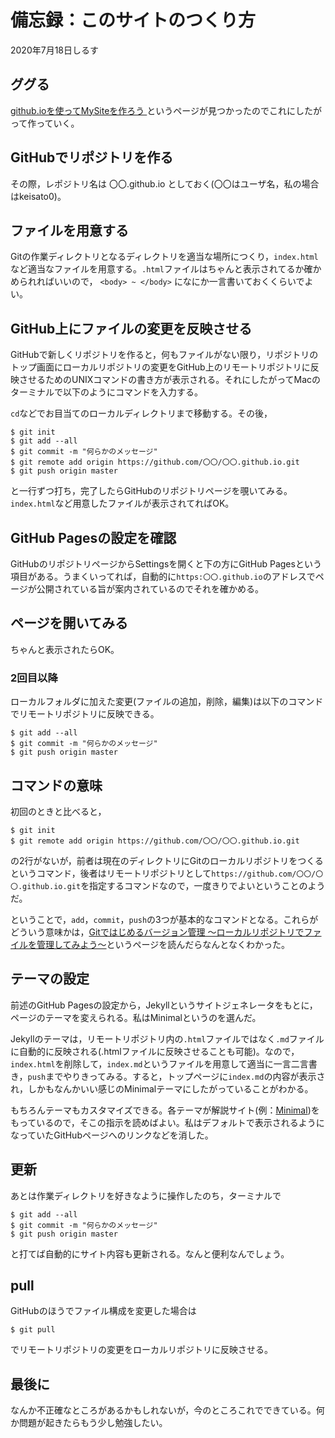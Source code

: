 # 備忘録：このサイトのつくり方

2020年7月18日しるす

## ググる

[github.ioを使ってMySiteを作ろう
](https://qiita.com/MokeeeMokeee/items/4b33691b829aaf119bbf)というページが見つかったのでこれにしたがって作っていく。

## GitHubでリポジトリを作る

その際，レポジトリ名は 〇〇.github.io としておく(〇〇はユーザ名，私の場合はkeisato0)。

## ファイルを用意する

Gitの作業ディレクトリとなるディレクトリを適当な場所につくり，`index.html`など適当なファイルを用意する。`.html`ファイルはちゃんと表示されてるか確かめられればいいので， `<body> ~ </body>` になにか一言書いておくくらいでよい。

## GitHub上にファイルの変更を反映させる

GitHubで新しくリポジトリを作ると，何もファイルがない限り，リポジトリのトップ画面にローカルリポジトリの変更をGitHub上のリモートリポジトリに反映させるためのUNIXコマンドの書き方が表示される。それにしたがってMacのターミナルで以下のようにコマンドを入力する。

`cd`などでお目当てのローカルディレクトリまで移動する。その後，

```{}
$ git init
$ git add --all
$ git commit -m "何らかのメッセージ"
$ git remote add origin https://github.com/〇〇/〇〇.github.io.git
$ git push origin master
```

と一行ずつ打ち，完了したらGitHubのリポジトリページを覗いてみる。`index.html`など用意したファイルが表示されてればOK。

## GitHub Pagesの設定を確認

GitHubのリポジトリページからSettingsを開くと下の方にGitHub Pagesという項目がある。うまくいってれば，自動的に`https:〇〇.github.io`のアドレスでページが公開されている旨が案内されているのでそれを確かめる。

## ページを開いてみる

ちゃんと表示されたらOK。

### 2回目以降

ローカルフォルダに加えた変更(ファイルの追加，削除，編集)は以下のコマンドでリモートリポジトリに反映できる。

```{}
$ git add --all
$ git commit -m "何らかのメッセージ"
$ git push origin master
```

## コマンドの意味

初回のときと比べると，

```{}
$ git init
$ git remote add origin https://github.com/〇〇/〇〇.github.io.git
```

の2行がないが，前者は現在のディレクトリにGitのローカルリポジトリをつくるというコマンド，後者はリモートリポジトリとして`https://github.com/〇〇/〇〇.github.io.git`を指定するコマンドなので，一度きりでよいということのようだ。

ということで，`add`，`commit`，`push`の3つが基本的なコマンドとなる。これらがどういう意味かは，[Gitではじめるバージョン管理 〜ローカルリポジトリでファイルを管理してみよう〜](https://www.hivelocity.co.jp/blog/34777/)というページを読んだらなんとなくわかった。

## テーマの設定

前述のGitHub Pagesの設定から，Jekyllというサイトジェネレータをもとに，ページのテーマを変えられる。私はMinimalというのを選んだ。

Jekyllのテーマは，リモートリポジトリ内の`.html`ファイルではなく`.md`ファイルに自動的に反映される(.htmlファイルに反映させることも可能)。なので，`index.html`を削除して，`index.md`というファイルを用意して適当に一言二言書き，`push`までやりきってみる。すると，トップページに`index.md`の内容が表示され，しかもなんかいい感じのMinimalテーマにしたがっていることがわかる。

もちろんテーマもカスタマイズできる。各テーマが解説サイト(例：[Minimal](https://github.com/pages-themes/minimal))をもっているので，そこの指示を読めばよい。私はデフォルトで表示されるようになっていたGitHubページへのリンクなどを消した。

## 更新

あとは作業ディレクトリを好きなように操作したのち，ターミナルで

```{}
$ git add --all
$ git commit -m "何らかのメッセージ"
$ git push origin master
```

と打てば自動的にサイト内容も更新される。なんと便利なんでしょう。

## pull

GitHubのほうでファイル構成を変更した場合は

```{}
$ git pull
```

でリモートリポジトリの変更をローカルリポジトリに反映させる。

## 最後に
なんか不正確なところがあるかもしれないが，今のところこれでできている。何か問題が起きたらもう少し勉強したい。